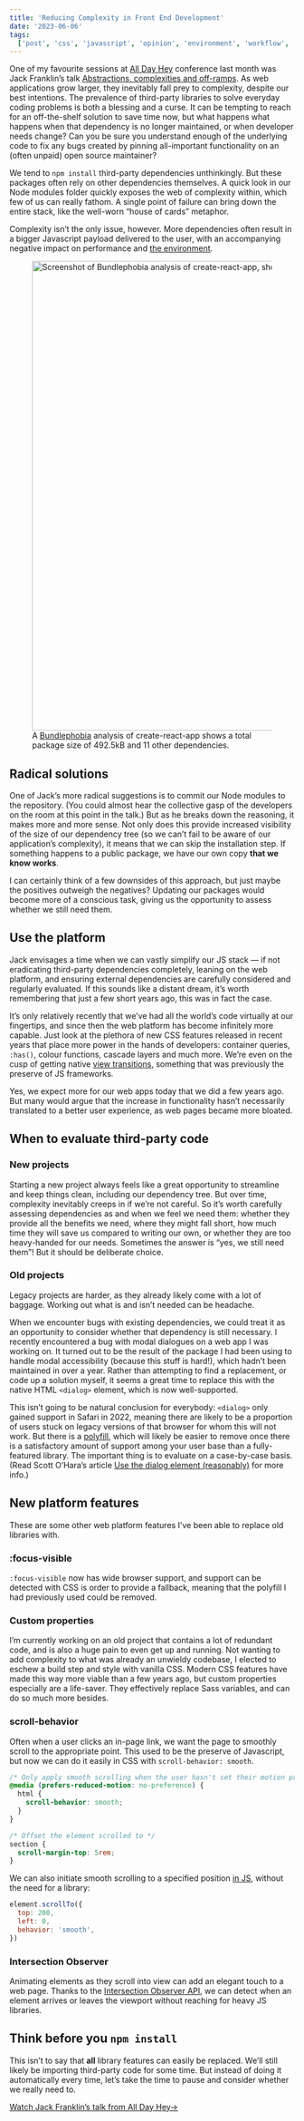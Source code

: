 ```yaml
---
title: 'Reducing Complexity in Front End Development'
date: '2023-06-06'
tags:
  ['post', 'css', 'javascript', 'opinion', 'environment', 'workflow', 'tooling']
---
```


One of my favourite sessions at [All Day Hey](https://heypresents.com/conferences/2023) conference last month was Jack Franklin’s talk [Abstractions, complexities and off-ramps](https://heypresents.com/talks/abstractions-complexities-and-off-ramps). As web applications grow larger, they inevitably fall prey to complexity, despite our best intentions. The prevalence of third-party libraries to solve everyday coding problems is both a blessing and a curse. It can be tempting to reach for an off-the-shelf solution to save time now, but what happens what happens when that dependency is no longer maintained, or when developer needs change? Can you be sure you understand enough of the underlying code to fix any bugs created by pinning all-important functionality on an (often unpaid) open source maintainer?

We tend to `npm install` third-party dependencies unthinkingly. But these packages often rely on other dependencies themselves. A quick look in our Node modules folder quickly exposes the web of complexity within, which few of us can really fathom. A single point of failure can bring down the entire stack, like the well-worn “house of cards” metaphor.

Complexity isn’t the only issue, however. More dependencies often result in a bigger Javascript payload delivered to the user, with an accompanying negative impact on performance and [the environment](https://blog.webpagetest.org/posts/carbon-control/).

<figure>
  <img srcset="/reducing-complexity-01.jpg 1800w, /reducing-complexity-01_1200.jpg 1200w, /reducing-complexity-01_800.jpg 800w" sizes="(min-width: 1200px) 1200px, 90vw" src="/reducing-complexity-01_1200.jpg" width="1200" height="829" alt="Screenshot of Bundlephobia analysis of create-react-app, showing total bundle size and download time of 2.85 seconds on slow 3G">
  <figcaption>A <a href="https://bundlephobia.com">Bundlephobia</a> analysis of create-react-app shows a total package size of 492.5kB and 11 other dependencies.</figcaption>
</figure>

## Radical solutions

One of Jack’s more radical suggestions is to commit our Node modules to the repository. (You could almost hear the collective gasp of the developers on the room at this point in the talk.) But as he breaks down the reasoning, it makes more and more sense. Not only does this provide increased visibility of the size of our dependency tree (so we can’t fail to be aware of our application’s complexity), it means that we can skip the installation step. If something happens to a public package, we have our own copy **that we know works**.

I can certainly think of a few downsides of this approach, but just maybe the positives outweigh the negatives? Updating our packages would become more of a conscious task, giving us the opportunity to assess whether we still need them.

## Use the platform

Jack envisages a time when we can vastly simplify our JS stack — if not eradicating third-party dependencies completely, leaning on the web platform, and ensuring external dependencies are carefully considered and regularly evaluated. If this sounds like a distant dream, it’s worth remembering that just a few short years ago, this was in fact the case.

It’s only relatively recently that we’ve had all the world’s code virtually at our fingertips, and since then the web platform has become infinitely more capable. Just look at the plethora of new CSS features released in recent years that place more power in the hands of developers: container queries, `:has()`, colour functions, cascade layers and much more. We’re even on the cusp of getting native [view transitions](https://developer.chrome.com/docs/web-platform/view-transitions/), something that was previously the preserve of JS frameworks.

Yes, we expect more for our web apps today that we did a few years ago. But many would argue that the increase in functionality hasn’t necessarily translated to a better user experience, as web pages became more bloated.

## When to evaluate third-party code

### New projects

Starting a new project always feels like a great opportunity to streamline and keep things clean, including our dependency tree. But over time, complexity inevitably creeps in if we’re not careful. So it’s worth carefully assessing dependencies as and when we feel we need them: whether they provide all the benefits we need, where they might fall short, how much time they will save us compared to writing our own, or whether they are too heavy-handed for our needs. Sometimes the answer is “yes, we still need them”! But it should be deliberate choice.

### Old projects

Legacy projects are harder, as they already likely come with a lot of baggage. Working out what is and isn’t needed can be headache.

When we encounter bugs with existing dependencies, we could treat it as an opportunity to consider whether that dependency is still necessary. I recently encountered a bug with modal dialogues on a web app I was working on. It turned out to be the result of the package I had been using to handle modal accessibility (because this stuff is hard!), which hadn’t been maintained in over a year. Rather than attempting to find a replacement, or code up a solution myself, it seems a great time to replace this with the native HTML `<dialog>` element, which is now well-supported.

This isn’t going to be natural conclusion for everybody: `<dialog>` only gained support in Safari in 2022, meaning there are likely to be a proportion of users stuck on legacy versions of that browser for whom this will not work. But there is a [polyfill](https://github.com/GoogleChrome/dialog-polyfill), which will likely be easier to remove once there is a satisfactory amount of support among your user base than a fully-featured library. The important thing is to evaluate on a case-by-case basis. (Read Scott O’Hara’s article [Use the dialog element (reasonably)](https://www.scottohara.me/blog/2023/01/26/use-the-dialog-element.html) for more info.)

## New platform features

These are some other web platform features I’ve been able to replace old libraries with.

### :focus-visible

`:focus-visible` now has wide browser support, and support can be detected with CSS is order to provide a fallback, meaning that the polyfill I had previously used could be removed.

### Custom properties

I’m currently working on an old project that contains a lot of redundant code, and is also a huge pain to even get up and running. Not wanting to add complexity to what was already an unwieldy codebase, I elected to eschew a build step and style with vanilla CSS. Modern CSS features have made this way more viable than a few years ago, but custom properties especially are a life-saver. They effectively replace Sass variables, and can do so much more besides.

### scroll-behavior

Often when a user clicks an in-page link, we want the page to smoothly scroll to the appropriate point. This used to be the preserve of Javascript, but now we can do it easily in CSS with `scroll-behavior: smooth`.

```css
/* Only apply smooth scrolling when the user hasn't set their motion preference to "reduce" */
@media (prefers-reduced-motion: no-preference) {
  html {
    scroll-behavior: smooth;
  }
}

/* Offset the element scrolled to */
section {
  scroll-margin-top: 5rem;
}
```

We can also initiate smooth scrolling to a specified position [in JS](https://developer.mozilla.org/en-US/docs/Web/API/Element/scrollTo), without the need for a library:

```js
element.scrollTo({
  top: 200,
  left: 0,
  behavior: 'smooth',
})
```

### Intersection Observer

Animating elements as they scroll into view can add an elegant touch to a web page. Thanks to the [Intersection Observer API](https://developer.mozilla.org/en-US/docs/Web/API/Intersection_Observer_API), we can detect when an element arrives or leaves the viewport without reaching for heavy JS libraries.

## Think before you `npm install`

This isn’t to say that **all** library features can easily be replaced. We’ll still likely be importing third-party code for some time. But instead of doing it automatically every time, let’s take the time to pause and consider whether we really need to.

[Watch Jack Franklin’s talk from All Day Hey→](https://heypresents.com/talks/abstractions-complexities-and-off-ramps)
